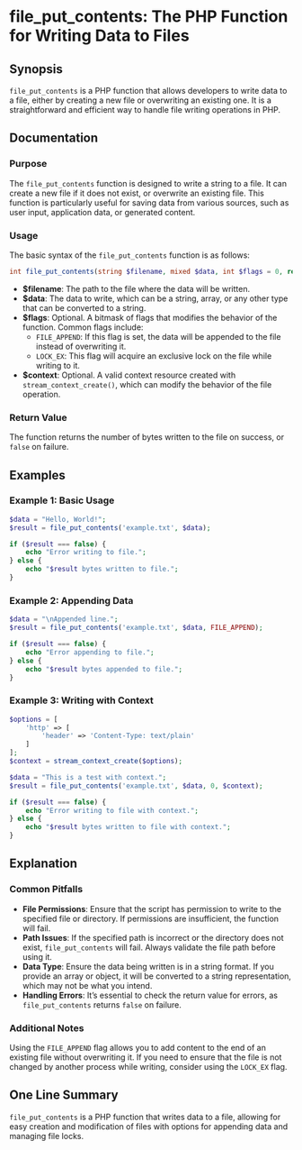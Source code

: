 <!--
Meta Description: # file_put_contents: The PHP Function for Writing Data to Files ## Synopsis `file_put_contents` is a PHP function that allows developers to write data...
Meta Keywords: file, data, file_put_contents, function, context
-->

# file_put_contents: The PHP Function for Writing Data to Files

## Synopsis
`file_put_contents` is a PHP function that allows developers to write data to a file, either by creating a new file or overwriting an existing one. It is a straightforward and efficient way to handle file writing operations in PHP.

## Documentation

### Purpose
The `file_put_contents` function is designed to write a string to a file. It can create a new file if it does not exist, or overwrite an existing file. This function is particularly useful for saving data from various sources, such as user input, application data, or generated content.

### Usage
The basic syntax of the `file_put_contents` function is as follows:

```php
int file_put_contents(string $filename, mixed $data, int $flags = 0, resource $context = null);
```

- **$filename**: The path to the file where the data will be written.
- **$data**: The data to write, which can be a string, array, or any other type that can be converted to a string.
- **$flags**: Optional. A bitmask of flags that modifies the behavior of the function. Common flags include:
  - `FILE_APPEND`: If this flag is set, the data will be appended to the file instead of overwriting it.
  - `LOCK_EX`: This flag will acquire an exclusive lock on the file while writing to it.
- **$context**: Optional. A valid context resource created with `stream_context_create()`, which can modify the behavior of the file operation.

### Return Value
The function returns the number of bytes written to the file on success, or `false` on failure.

## Examples

### Example 1: Basic Usage
```php
$data = "Hello, World!";
$result = file_put_contents('example.txt', $data);

if ($result === false) {
    echo "Error writing to file.";
} else {
    echo "$result bytes written to file.";
}
```

### Example 2: Appending Data
```php
$data = "\nAppended line.";
$result = file_put_contents('example.txt', $data, FILE_APPEND);

if ($result === false) {
    echo "Error appending to file.";
} else {
    echo "$result bytes appended to file.";
}
```

### Example 3: Writing with Context
```php
$options = [
    'http' => [
        'header' => 'Content-Type: text/plain'
    ]
];
$context = stream_context_create($options);

$data = "This is a test with context.";
$result = file_put_contents('example.txt', $data, 0, $context);

if ($result === false) {
    echo "Error writing to file with context.";
} else {
    echo "$result bytes written to file with context.";
}
```

## Explanation

### Common Pitfalls
- **File Permissions**: Ensure that the script has permission to write to the specified file or directory. If permissions are insufficient, the function will fail.
- **Path Issues**: If the specified path is incorrect or the directory does not exist, `file_put_contents` will fail. Always validate the file path before using it.
- **Data Type**: Ensure the data being written is in a string format. If you provide an array or object, it will be converted to a string representation, which may not be what you intend.
- **Handling Errors**: It’s essential to check the return value for errors, as `file_put_contents` returns `false` on failure.

### Additional Notes
Using the `FILE_APPEND` flag allows you to add content to the end of an existing file without overwriting it. If you need to ensure that the file is not changed by another process while writing, consider using the `LOCK_EX` flag.

## One Line Summary
`file_put_contents` is a PHP function that writes data to a file, allowing for easy creation and modification of files with options for appending data and managing file locks.